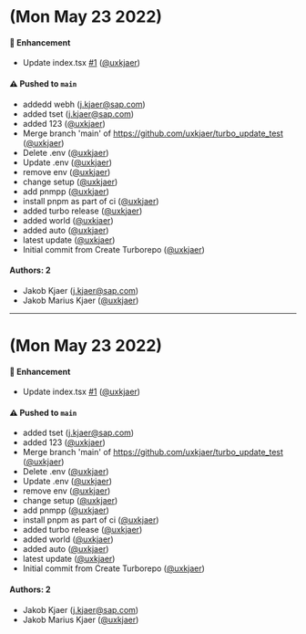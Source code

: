 # (Mon May 23 2022)

#### 🚀 Enhancement

- Update index.tsx [#1](https://github.com/uxkjaer/turbo_update_test/pull/1) ([@uxkjaer](https://github.com/uxkjaer))

#### ⚠️ Pushed to `main`

- addedd webh (j.kjaer@sap.com)
- added tset (j.kjaer@sap.com)
- added 123 ([@uxkjaer](https://github.com/uxkjaer))
- Merge branch 'main' of https://github.com/uxkjaer/turbo_update_test ([@uxkjaer](https://github.com/uxkjaer))
- Delete .env ([@uxkjaer](https://github.com/uxkjaer))
- Update .env ([@uxkjaer](https://github.com/uxkjaer))
- remove env ([@uxkjaer](https://github.com/uxkjaer))
- change setup ([@uxkjaer](https://github.com/uxkjaer))
- add pnmpp ([@uxkjaer](https://github.com/uxkjaer))
- install pnpm as part of ci ([@uxkjaer](https://github.com/uxkjaer))
- added turbo release ([@uxkjaer](https://github.com/uxkjaer))
- added world ([@uxkjaer](https://github.com/uxkjaer))
- added auto ([@uxkjaer](https://github.com/uxkjaer))
- latest update ([@uxkjaer](https://github.com/uxkjaer))
- Initial commit from Create Turborepo ([@uxkjaer](https://github.com/uxkjaer))

#### Authors: 2

- Jakob Kjaer (j.kjaer@sap.com)
- Jakob Marius Kjaer ([@uxkjaer](https://github.com/uxkjaer))

---

# (Mon May 23 2022)

#### 🚀 Enhancement

- Update index.tsx [#1](https://github.com/uxkjaer/turbo_update_test/pull/1) ([@uxkjaer](https://github.com/uxkjaer))

#### ⚠️ Pushed to `main`

- added tset (j.kjaer@sap.com)
- added 123 ([@uxkjaer](https://github.com/uxkjaer))
- Merge branch 'main' of https://github.com/uxkjaer/turbo_update_test ([@uxkjaer](https://github.com/uxkjaer))
- Delete .env ([@uxkjaer](https://github.com/uxkjaer))
- Update .env ([@uxkjaer](https://github.com/uxkjaer))
- remove env ([@uxkjaer](https://github.com/uxkjaer))
- change setup ([@uxkjaer](https://github.com/uxkjaer))
- add pnmpp ([@uxkjaer](https://github.com/uxkjaer))
- install pnpm as part of ci ([@uxkjaer](https://github.com/uxkjaer))
- added turbo release ([@uxkjaer](https://github.com/uxkjaer))
- added world ([@uxkjaer](https://github.com/uxkjaer))
- added auto ([@uxkjaer](https://github.com/uxkjaer))
- latest update ([@uxkjaer](https://github.com/uxkjaer))
- Initial commit from Create Turborepo ([@uxkjaer](https://github.com/uxkjaer))

#### Authors: 2

- Jakob Kjaer (j.kjaer@sap.com)
- Jakob Marius Kjaer ([@uxkjaer](https://github.com/uxkjaer))
